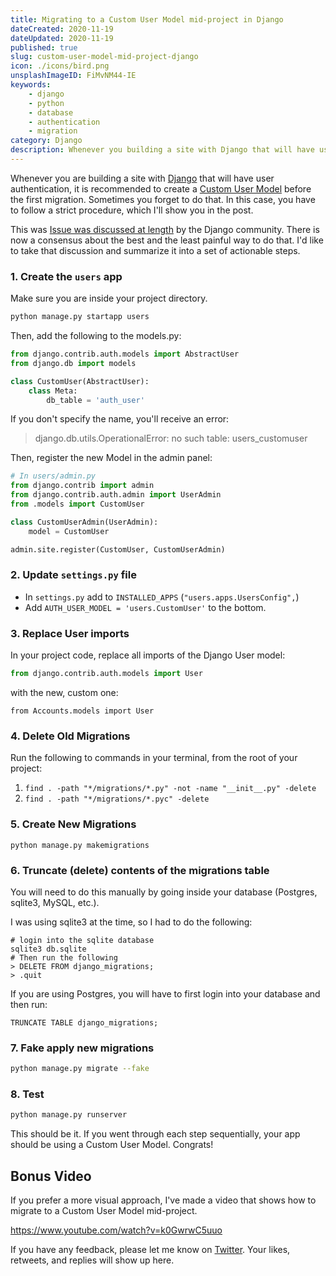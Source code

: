 ```yaml
---
title: Migrating to a Custom User Model mid-project in Django
dateCreated: 2020-11-19
dateUpdated: 2020-11-19
published: true
slug: custom-user-model-mid-project-django
icon: ./icons/bird.png
unsplashImageID: FiMvNM44-IE
keywords: 
    - django
    - python
    - database
    - authentication
    - migration
category: Django
description: Whenever you building a site with Django that will have user authentication, it is recommended to create a Custom User Model, before the first migration. Sometimes you forget to do that. In this case you have to follow a strict procedure, which I'll show you in the post.
---
```


Whenever you are building a site with [Django](https://www.djangoproject.com) that will have user authentication, it is recommended to create a [Custom User Model](https://docs.djangoproject.com/en/dev/topics/auth/customizing/) before the first migration. Sometimes you forget to do that. In this case, you have to follow a strict procedure, which I'll show you in the post.

This was [Issue was discussed at length](https://code.djangoproject.com/ticket/25313) by the Django community. There is now a consensus about the best and the least painful way to do that. I'd like to take that discussion and summarize it into a set of actionable steps. 

### 1. Create the `users` app 

Make sure you are inside your project directory.
```bash
python manage.py startapp users
```

Then, add the following to the models.py:
```python
from django.contrib.auth.models import AbstractUser
from django.db import models

class CustomUser(AbstractUser):
    class Meta:
        db_table = 'auth_user'

```

If you don't specify the name, you'll receive an error:
> django.db.utils.OperationalError: no such table: users_customuser

Then, register the new Model in the admin panel:

```python
# In users/admin.py
from django.contrib import admin
from django.contrib.auth.admin import UserAdmin
from .models import CustomUser

class CustomUserAdmin(UserAdmin):
    model = CustomUser

admin.site.register(CustomUser, CustomUserAdmin)
```

### 2. Update `settings.py` file
* In `settings.py` add to `INSTALLED_APPS` (`"users.apps.UsersConfig",`)
* Add `AUTH_USER_MODEL = 'users.CustomUser'` to the bottom.

### 3. Replace User imports
In your project code, replace all imports of the Django User model:
```python
from django.contrib.auth.models import User
```
with the new, custom one:
```
from Accounts.models import User
```

### 4. Delete Old Migrations
Run the following to commands in your terminal, from the root of your project:

1. `find . -path "*/migrations/*.py" -not -name "__init__.py" -delete`
2. `find . -path "*/migrations/*.pyc" -delete`

### 5. Create New Migrations
```
python manage.py makemigrations
```

### 6. Truncate (delete) contents of the migrations table

You will need to do this manually by going inside your database (Postgres, sqlite3, MySQL, etc.).

I was using sqlite3 at the time, so I had to do the following:
```
# login into the sqlite database
sqlite3 db.sqlite
# Then run the following
> DELETE FROM django_migrations;
> .quit
```

If you are using Postgres, you will have to first login into your database and then run:

```
TRUNCATE TABLE django_migrations;
```

### 7. Fake apply new migrations
```bash
python manage.py migrate --fake
```

### 8. Test
```bash
python manage.py runserver
```

This should be it. If you went through each step sequentially, your app should be using a Custom User Model. Congrats!

## Bonus Video

If you prefer a more visual approach, I've made a video that shows how to migrate to a Custom User Model mid-project.

https://www.youtube.com/watch?v=k0GwrwC5uuo

If you have any feedback, please let me know on [Twitter](https://twitter.com/rasulkireev/status/1329393168840871936). Your likes, retweets, and replies will show up here.